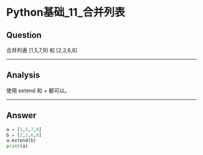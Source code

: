 # Python基础_11_合并列表


## Question
合并列表 [1,5,7,9] 和 [2,2,6,8]

----

## Analysis
使用 extend 和 + 都可以。

----

## Answer
```python
a = [1,5,7,9]
b = [2,2,6,8]
a.extend(b)
print(a)
```
